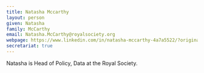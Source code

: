 ```yaml
---
title: Natasha Mccarthy
layout: person
given: Natasha
family: McCarthy
email: Natasha.McCarthy@royalsociety.org
webpage: https://www.linkedin.com/in/natasha-mccarthy-4a7a5522/?originalSubdomain=uk
secretariat: true
---
```


Natasha is Head of Policy, Data at the Royal Society.
